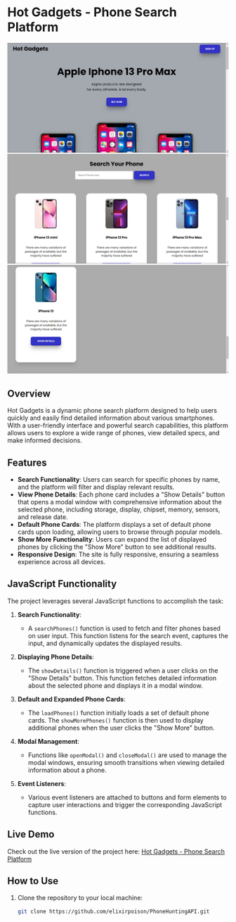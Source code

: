 # Hot Gadgets - Phone Search Platform

![Image Description](SS1.png)
![Image Description](SS2.png)
![Image Description](SS3.png)


## Overview

Hot Gadgets is a dynamic phone search platform designed to help users quickly and easily find detailed information about various smartphones. With a user-friendly interface and powerful search capabilities, this platform allows users to explore a wide range of phones, view detailed specs, and make informed decisions.

## Features

- **Search Functionality**: Users can search for specific phones by name, and the platform will filter and display relevant results.
- **View Phone Details**: Each phone card includes a "Show Details" button that opens a modal window with comprehensive information about the selected phone, including storage, display, chipset, memory, sensors, and release date.
- **Default Phone Cards**: The platform displays a set of default phone cards upon loading, allowing users to browse through popular models.
- **Show More Functionality**: Users can expand the list of displayed phones by clicking the "Show More" button to see additional results.
- **Responsive Design**: The site is fully responsive, ensuring a seamless experience across all devices.

## JavaScript Functionality

The project leverages several JavaScript functions to accomplish the task:

1. **Search Functionality**: 
   - A `searchPhones()` function is used to fetch and filter phones based on user input. This function listens for the search event, captures the input, and dynamically updates the displayed results.

2. **Displaying Phone Details**:
   - The `showDetails()` function is triggered when a user clicks on the "Show Details" button. This function fetches detailed information about the selected phone and displays it in a modal window.

3. **Default and Expanded Phone Cards**:
   - The `loadPhones()` function initially loads a set of default phone cards. The `showMorePhones()` function is then used to display additional phones when the user clicks the "Show More" button.

4. **Modal Management**:
   - Functions like `openModal()` and `closeModal()` are used to manage the modal windows, ensuring smooth transitions when viewing detailed information about a phone.

5. **Event Listeners**:
   - Various event listeners are attached to buttons and form elements to capture user interactions and trigger the corresponding JavaScript functions.

## Live Demo

Check out the live version of the project here: [Hot Gadgets - Phone Search Platform](https://elixirpoison.github.io/PhoneHuntingAPI/)

## How to Use

1. Clone the repository to your local machine:
   ```bash
   git clone https://github.com/elixirpoison/PhoneHuntingAPI.git

